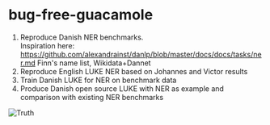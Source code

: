 # bug-free-guacamole

1) Reproduce Danish NER benchmarks.   
  Inspiration here: https://github.com/alexandrainst/danlp/blob/master/docs/docs/tasks/ner.md Finn's name list, Wikidata+Dannet
2) Reproduce English LUKE NER based on Johannes and Victor results
3) Train Danish LUKE for NER on benchmark data 
4) Produce Danish open source LUKE with NER as example and comparison with existing NER benchmarks

![Truth](https://i.kym-cdn.com/photos/images/original/001/855/895/6da.gif)
